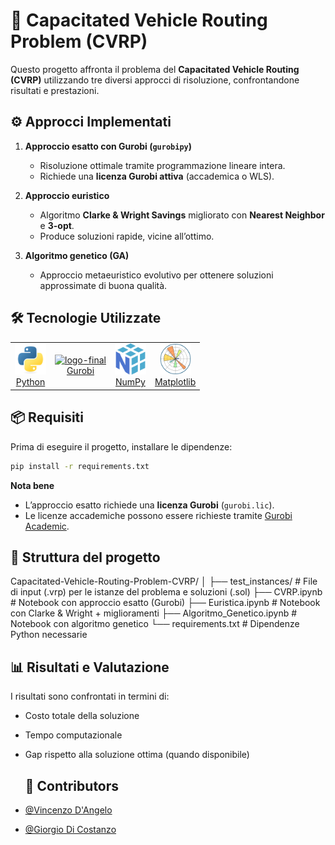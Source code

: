 # 
# 🚚 Capacitated Vehicle Routing Problem (CVRP)

Questo progetto affronta il problema del **Capacitated Vehicle Routing (CVRP)** utilizzando tre diversi approcci di risoluzione, confrontandone risultati e prestazioni.

## ⚙️ Approcci Implementati

1. **Approccio esatto con Gurobi (`gurobipy`)**
   - Risoluzione ottimale tramite programmazione lineare intera.
   - Richiede una **licenza Gurobi attiva** (accademica o WLS).

2. **Approccio euristico**
   - Algoritmo **Clarke & Wright Savings** migliorato con **Nearest Neighbor** e **3-opt**.
   - Produce soluzioni rapide, vicine all’ottimo.

3. **Algoritmo genetico (GA)**
   - Approccio metaeuristico evolutivo per ottenere soluzioni approssimate di buona qualità.

## 🛠️ Tecnologie Utilizzate

<table>
  <tr>
    <td align="center">
      <a href="https://www.python.org/" target="_blank">
        <img src="https://raw.githubusercontent.com/devicons/devicon/master/icons/python/python-original.svg" width="50" height="50"/><br>
        Python
      </a>
    </td>
    </td>
    <td align="center">
      <a href="https://www.gurobi.com/" target="_blank">
        <img width="50" height="50" alt="logo-final" src="https://github.com/user-attachments/assets/00bf03f5-168e-46b4-819f-c7eb0fa01196" /><br>
        Gurobi
      </a>
    </td>
    <td align="center">
      <a href="https://numpy.org/" target="_blank">
        <img src="https://raw.githubusercontent.com/devicons/devicon/master/icons/numpy/numpy-original.svg" width="50" height="50"/><br>
        NumPy
      </a>
    </td>
    </td>
    <td align="center">
      <a href="https://matplotlib.org/" target="_blank">
        <img src="https://raw.githubusercontent.com/devicons/devicon/master/icons/matplotlib/matplotlib-original.svg" width="50" height="50"/><br>
        Matplotlib
      </a>
    </td>
  </tr>
</table>

## 📦 Requisiti

Prima di eseguire il progetto, installare le dipendenze:

```bash
pip install -r requirements.txt
```
**Nota bene**
- L’approccio esatto richiede una **licenza Gurobi** (`gurobi.lic`).
- Le licenze accademiche possono essere richieste tramite [Gurobi Academic](https://www.gurobi.com/academia/academic-program-and-licenses/).

## 📂 Struttura del progetto

Capacitated-Vehicle-Routing-Problem-CVRP/
│
├── test_instances/ # File di input (.vrp) per le istanze del problema e soluzioni (.sol)
├── CVRP.ipynb # Notebook con approccio esatto (Gurobi)
├── Euristica.ipynb # Notebook con Clarke & Wright + miglioramenti
├── Algoritmo_Genetico.ipynb # Notebook con algoritmo genetico
└── requirements.txt # Dipendenze Python necessarie

## 📊 Risultati e Valutazione

I risultati sono confrontati in termini di:

- Costo totale della soluzione
- Tempo computazionale
- Gap rispetto alla soluzione ottima (quando disponibile)

  ## 👥 Contributors

- [@Vincenzo D'Angelo](https://github.com/vincenzodan)
- [@Giorgio Di Costanzo](https://github.com/GiorgioDiCostanzo)
